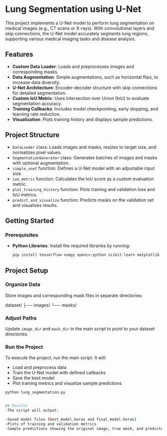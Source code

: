 # Lung Segmentation using U-Net

This project implements a U-Net model to perform lung segmentation on medical images (e.g., CT scans or X-rays). With convolutional layers and skip connections, the U-Net model accurately segments lung regions, supporting various medical imaging tasks and disease analysis.

## Features
- **Custom Data Loader**: Loads and preprocesses images and corresponding masks.
- **Data Augmentation**: Simple augmentations, such as horizontal flips, to increase data diversity.
- **U-Net Architecture**: Encoder-decoder structure with skip connections for detailed segmentation.
- **Custom IoU Metric**: Uses Intersection over Union (IoU) to evaluate segmentation accuracy.
- **Training Callbacks**: Includes model checkpointing, early stopping, and learning rate reduction.
- **Visualization**: Plots training history and displays sample predictions.

## Project Structure
- `DataLoader` class: Loads images and masks, resizes to target size, and normalizes pixel values.
- `SegmentationGenerator` class: Generates batches of images and masks with optional augmentation.
- `simple_unet` function: Defines a U-Net model with an adjustable input size.
- `iou_metric` function: Calculates the IoU score as a custom evaluation metric.
- `plot_training_history` function: Plots training and validation loss and IoU metrics.
- `predict_and_visualize` function: Predicts masks on the validation set and visualizes results.

## Getting Started

### Prerequisites
- **Python Libraries**: Install the required libraries by running:
  ```bash
  pip install tensorflow numpy opencv-python scikit-learn matplotlib

## Project Setup

### Organize Data
Store images and corresponding mask files in separate directories:

dataset/ ├── images/ └── masks/


### Adjust Paths
Update `image_dir` and `mask_dir` in the main script to point to your dataset directories.

### Run the Project
To execute the project, run the main script. It will:
- Load and preprocess data
- Train the U-Net model with defined callbacks
- Save the best model
- Plot training metrics and visualize sample predictions

```bash
python lung_segmentation.py


## Results
-The script will output:

-Saved model files (best_model.keras and final_model.keras)
-Plots of training and validation metrics
-Sample predictions showing the original image, true mask, and predicted mask
